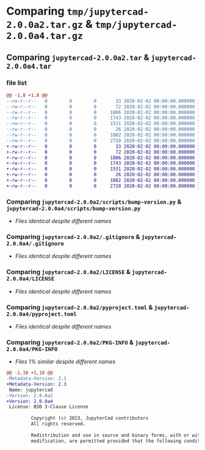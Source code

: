 # Comparing `tmp/jupytercad-2.0.0a2.tar.gz` & `tmp/jupytercad-2.0.0a4.tar.gz`

## Comparing `jupytercad-2.0.0a2.tar` & `jupytercad-2.0.0a4.tar`

### file list

```diff
@@ -1,8 +1,8 @@
--rw-r--r--   0        0        0       33 2020-02-02 00:00:00.000000 jupytercad-2.0.0a2/setup.py
--rw-r--r--   0        0        0       72 2020-02-02 00:00:00.000000 jupytercad-2.0.0a2/jupytercad/__init__.py
--rw-r--r--   0        0        0     1806 2020-02-02 00:00:00.000000 jupytercad-2.0.0a2/scripts/bump-version.py
--rw-r--r--   0        0        0     1743 2020-02-02 00:00:00.000000 jupytercad-2.0.0a2/.gitignore
--rw-r--r--   0        0        0     1531 2020-02-02 00:00:00.000000 jupytercad-2.0.0a2/LICENSE
--rw-r--r--   0        0        0       26 2020-02-02 00:00:00.000000 jupytercad-2.0.0a2/README.md
--rw-r--r--   0        0        0     1082 2020-02-02 00:00:00.000000 jupytercad-2.0.0a2/pyproject.toml
--rw-r--r--   0        0        0     2720 2020-02-02 00:00:00.000000 jupytercad-2.0.0a2/PKG-INFO
+-rw-r--r--   0        0        0       33 2020-02-02 00:00:00.000000 jupytercad-2.0.0a4/setup.py
+-rw-r--r--   0        0        0       72 2020-02-02 00:00:00.000000 jupytercad-2.0.0a4/jupytercad/__init__.py
+-rw-r--r--   0        0        0     1806 2020-02-02 00:00:00.000000 jupytercad-2.0.0a4/scripts/bump-version.py
+-rw-r--r--   0        0        0     1743 2020-02-02 00:00:00.000000 jupytercad-2.0.0a4/.gitignore
+-rw-r--r--   0        0        0     1531 2020-02-02 00:00:00.000000 jupytercad-2.0.0a4/LICENSE
+-rw-r--r--   0        0        0       26 2020-02-02 00:00:00.000000 jupytercad-2.0.0a4/README.md
+-rw-r--r--   0        0        0     1082 2020-02-02 00:00:00.000000 jupytercad-2.0.0a4/pyproject.toml
+-rw-r--r--   0        0        0     2720 2020-02-02 00:00:00.000000 jupytercad-2.0.0a4/PKG-INFO
```

### Comparing `jupytercad-2.0.0a2/scripts/bump-version.py` & `jupytercad-2.0.0a4/scripts/bump-version.py`

 * *Files identical despite different names*

### Comparing `jupytercad-2.0.0a2/.gitignore` & `jupytercad-2.0.0a4/.gitignore`

 * *Files identical despite different names*

### Comparing `jupytercad-2.0.0a2/LICENSE` & `jupytercad-2.0.0a4/LICENSE`

 * *Files identical despite different names*

### Comparing `jupytercad-2.0.0a2/pyproject.toml` & `jupytercad-2.0.0a4/pyproject.toml`

 * *Files identical despite different names*

### Comparing `jupytercad-2.0.0a2/PKG-INFO` & `jupytercad-2.0.0a4/PKG-INFO`

 * *Files 1% similar despite different names*

```diff
@@ -1,10 +1,10 @@
-Metadata-Version: 2.1
+Metadata-Version: 2.3
 Name: jupytercad
-Version: 2.0.0a2
+Version: 2.0.0a4
 License: BSD 3-Clause License
         
         Copyright (c) 2023, JupyterCad contributors
         All rights reserved.
         
         Redistribution and use in source and binary forms, with or without
         modification, are permitted provided that the following conditions are met:
```

